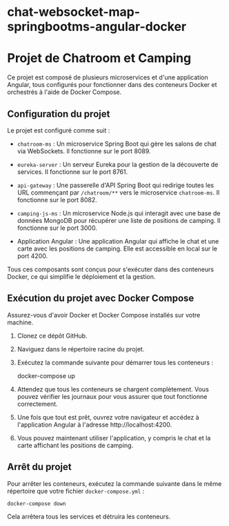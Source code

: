 # chat-websocket-map-springbootms-angular-docker

# Projet de Chatroom et Camping

Ce projet est composé de plusieurs microservices et d'une application Angular, tous configurés pour fonctionner dans des conteneurs Docker et orchestrés à l'aide de Docker Compose.

## Configuration du projet

Le projet est configuré comme suit :

- `chatroom-ms` : Un microservice Spring Boot qui gère les salons de chat via WebSockets. Il fonctionne sur le port 8089.

- `eureka-server` : Un serveur Eureka pour la gestion de la découverte de services. Il fonctionne sur le port 8761.

- `api-gateway` : Une passerelle d'API Spring Boot qui redirige toutes les URL commençant par `/chatroom/**` vers le microservice `chatroom-ms`. Il fonctionne sur le port 8082.

- `camping-js-ms` : Un microservice Node.js qui interagit avec une base de données MongoDB pour récupérer une liste de positions de camping. Il fonctionne sur le port 3000.

- Application Angular : Une application Angular qui affiche le chat et une carte avec les positions de camping. Elle est accessible en local sur le port 4200.

Tous ces composants sont conçus pour s'exécuter dans des conteneurs Docker, ce qui simplifie le déploiement et la gestion.

## Exécution du projet avec Docker Compose

Assurez-vous d'avoir Docker et Docker Compose installés sur votre machine.

1. Clonez ce dépôt GitHub.

2. Naviguez dans le répertoire racine du projet.

3. Exécutez la commande suivante pour démarrer tous les conteneurs :

   docker-compose up

5. Attendez que tous les conteneurs se chargent complètement. Vous pouvez vérifier les journaux pour vous assurer que tout fonctionne correctement.

6. Une fois que tout est prêt, ouvrez votre navigateur et accédez à l'application Angular à l'adresse http://localhost:4200.

7. Vous pouvez maintenant utiliser l'application, y compris le chat et la carte affichant les positions de camping.

## Arrêt du projet

Pour arrêter les conteneurs, exécutez la commande suivante dans le même répertoire que votre fichier `docker-compose.yml` :

    docker-compose down

Cela arrêtera tous les services et détruira les conteneurs.


